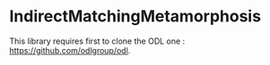 # IndirectMatchingMetamorphosis

This library requires first to clone the ODL one : https://github.com/odlgroup/odl.

